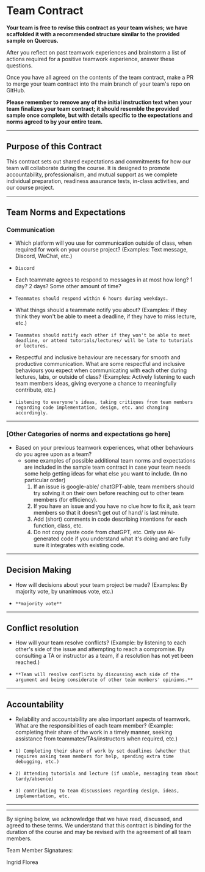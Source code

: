 # Team Contract

**Your team is free to revise this contract as your team wishes; we have scaffolded it with a recommended structure similar to the provided sample on Quercus.**

After you reflect on past teamwork experiences and brainstorm a list of actions required for a positive teamwork experience, answer these questions. 

Once you have all agreed on the contents of the team contract, make a PR to merge your team contract into the main branch of your team's repo on GitHub.

**Please remember to remove any of the initial instruction text when your team finalizes your team contract; it should resemble the provided sample once complete, but with details specific to the expectations and norms agreed to by your entire team.**

---
## Purpose of this Contract

This contract sets out shared expectations and commitments for how our team will collaborate during the course. It is designed to promote accountability, professionalism, and mutual support as we complete individual preparation, readiness assurance tests, in-class activities, and our course project.

---
## Team Norms and Expectations

### Communication

* Which platform will you use for communication outside of class, when required for work on your course project? (Examples: Text message, Discord, WeChat, etc.)
*     Discord

* Each teammate agrees to respond to messages in at most how long? 1 day? 2 days? Some other amount of time?
*     Teammates should respond within 6 hours during weekdays. 

* What things should a teammate notify you about? (Examples: if they think they won't be able to meet a deadline, if they have to miss lecture, etc.)
*     Teammates should notify each other if they won't be able to meet deadline, or attend tutorials/lectures/ will be late to tutorials or lectures.

* Respectful and inclusive behaviour are necessary for smooth and productive communication. What are some respectful and inclusive behaviours you expect when communicating with each other during lectures, labs, or outside of class? (Examples: Actively listening to each team members ideas, giving everyone a chance to meaningfully contribute, etc.)
*     Listening to everyone's ideas, taking critiques from team members regarding code implementation, design, etc. and changing accordingly.

---

### [Other Categories of norms and expectations go here]

* Based on your previous teamwork experiences, what other behaviours do you agree upon as a team?
    - some examples of possible additional team norms and expectations are included in the sample team contract in case your team needs some help getting ideas for what else you want to include.
      (In no particular order)
      1) If an issue is google-able/ chatGPT-able, team members should try solving it on their own before reaching out to other team members (for efficiency).
      2) If you have an issue and you have no clue how to fix it, ask team members so that it doesn't get out of hand/ is last minute.
      3) Add (short) comments in code describing intentions for each function, class, etc.
      4) Do not copy paste code from chatGPT, etc. Only use Ai-generated code if you understand what it's doing and are fully sure it integrates with existing code.
      
      
---

## Decision Making

* How will decisions about your team project be made? (Examples: By majority vote, by unanimous vote, etc.)
*     **majority vote**

---
## Conflict resolution

* How will your team resolve conflicts? (Example: by listening to each other's side of the issue and attempting to reach a compromise. By consulting a TA or instructor as a team, if a resolution has not yet been reached.)
*     **Team will resolve conflicts by discussing each side of the argument and being considerate of other team members' opinions.**

---

## Accountability

* Reliability and accountability are also important aspects of teamwork. What are the responsibilities of each team member? (Example: completing their share of the work in a timely manner, seeking assistance from teammates/TAs/instructors when required, etc.)
*     1) Completing their share of work by set deadlines (whether that requires asking team members for help, spending extra time debugging, etc.)
*     2) Attending tutorials and lecture (if unable, messaging team about tardy/absence)
*     3) contributing to team discussions regarding design, ideas, implementation, etc.

---

---

By signing below, we acknowledge that we have read, discussed, and agreed to these terms. We understand that this contract is binding for the duration of the course and may be revised with the agreement of all team members.

Team Member Signatures:

Ingrid Florea 
